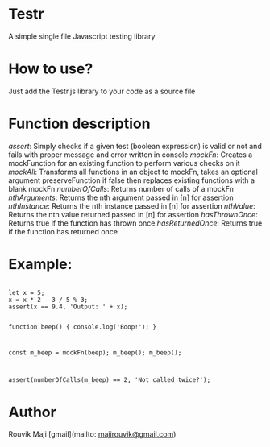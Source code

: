 # Testr
A simple single file Javascript testing library

# How to use?
Just add the Testr.js library to your code as a source file
<code><script src="PATH_TO_WORK_DIR/Testr.js"></script></code>

# Function description
*assert*: Simply checks if a given test (boolean expression) is valid or not and fails with proper message and error written in console
*mockFn*: Creates a mockFunction for an existing function to perform various checks on it
*mockAll*: Transforms all functions in an object to mockFn, takes an optional argument preserveFunction if false then replaces existing functions with a blank mockFn
*numberOfCalls*: Returns number of calls of a mockFn
*nthArguments*: Returns the nth argument passed in [n] for assertion
*nthInstance*: Returns the nth instance passed in [n] for assertion
*nthValue*: Returns the nth value returned passed in [n] for assertion
*hasThrownOnce*: Returns true if the function has thrown once
*hasReturnedOnce*: Returns true if the function has returned once

# Example:
<code>
let x = 5;
x = x * 2 - 3 / 5 % 3;
assert(x == 9.4, 'Output: ' + x);
  
function beep() {
  console.log('Boop!');
}
  
const m_beep = mockFn(beep);
m_beep();
m_beep();
  
assert(numberOfCalls(m_beep) == 2, 'Not called twice?');
</code>

# Author
Rouvik Maji [gmail](mailto: majirouvik@gmail.com)
